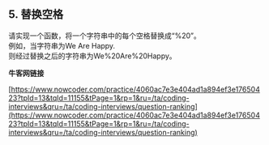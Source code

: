 **5. 替换空格**  
---

请实现一个函数，将一个字符串中的每个空格替换成“%20”。  
例如，当字符串为We Are Happy.  
则经过替换之后的字符串为We%20Are%20Happy。  

**牛客网链接**  

[https://www.nowcoder.com/practice/4060ac7e3e404ad1a894ef3e17650423?tpId=13&tqId=11155&tPage=1&rp=1&ru=/ta/coding-interviews&qru=/ta/coding-interviews/question-ranking](https://www.nowcoder.com/practice/4060ac7e3e404ad1a894ef3e17650423?tpId=13&tqId=11155&tPage=1&rp=1&ru=/ta/coding-interviews&qru=/ta/coding-interviews/question-ranking)  

